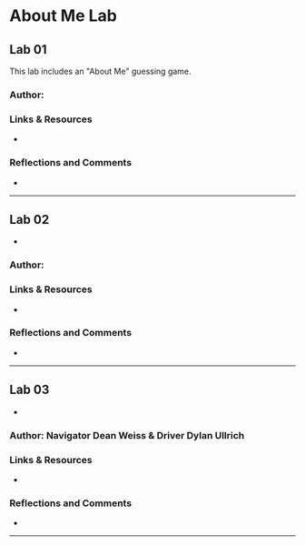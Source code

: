# About Me Lab

## Lab 01

This lab includes an "About Me" guessing game.

### Author:

### Links & Resources

-

### Reflections and Comments

-

---

## Lab 02

-

### Author:

### Links & Resources

-

### Reflections and Comments

-

---

## Lab 03

-

### Author: Navigator Dean Weiss & Driver Dylan Ullrich

### Links & Resources

-

### Reflections and Comments

-

---
